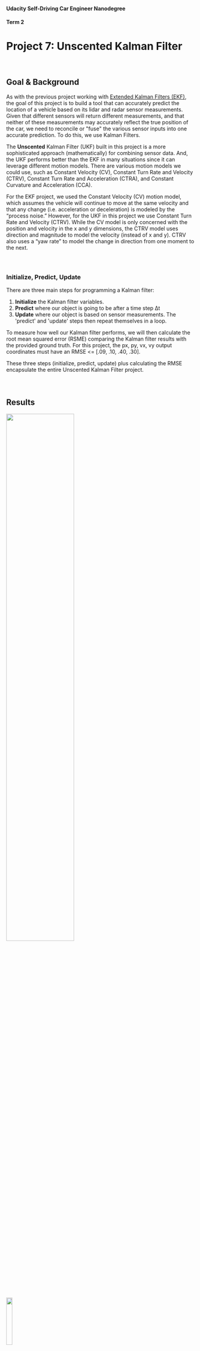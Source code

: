 #### Udacity Self-Driving Car Engineer Nanodegree
#### Term 2
# Project 7: Unscented Kalman Filter

##### &nbsp;

## Goal & Background
As with the previous project working with [Extended Kalman Filters (EKF)](https://github.com/tommytracey/Udacity-CarND-Term2/tree/master/p1-extended-kalman-filter), the goal of this project is to build a tool that can accurately predict the location of a vehicle based on its lidar and radar sensor measurements. Given that different sensors will return different measurements, and that neither of these measurements may accurately reflect the true position of the car, we need to reconcile or "fuse" the various sensor inputs into one accurate prediction. To do this, we use Kalman Filters.

The __Unscented__ Kalman Filter (UKF) built in this project is a more sophisticated approach (mathematically) for combining sensor data. And, the UKF performs better than the EKF in many situations since it can leverage different motion models. There are various motion models we could use, such as Constant Velocity (CV), Constant Turn Rate and Velocity (CTRV), Constant Turn Rate and Acceleration (CTRA), and Constant Curvature and Acceleration (CCA).

For the EKF project, we used the Constant Velocity (CV) motion model, which assumes the vehicle will continue to move at the same velocity and that any change (i.e. acceleration or deceleration) is modeled by the “process noise.” However, for the UKF in this project we use Constant Turn Rate and Velocity (CTRV). While the CV model is only concerned with the position and velocity in the x and y dimensions, the CTRV model uses direction and magnitude to model the velocity (instead of x and y). CTRV also uses a “yaw rate” to model the change in direction from one moment to the next.

##### &nbsp;

### Initialize, Predict, Update
There are three main steps for programming a Kalman filter:

1. **Initialize** the Kalman filter variables.
1. **Predict** where our object is going to be after a time step Δt
1. **Update** where our object is based on sensor measurements. The 'predict' and 'update' steps then repeat themselves in a loop.

To measure how well our Kalman filter performs, we will then calculate the root mean squared error (RSME) comparing the Kalman filter results with the provided ground truth. For this project, the px, py, vx, vy output coordinates must have an RMSE <= [.09, .10, .40, .30].

These three steps (initialize, predict, update) plus calculating the RMSE encapsulate the entire Unscented Kalman Filter project.

##### &nbsp;

## Results
<a href="https://youtu.be/lPnhbZpQQAY"><img src="results/video-thumbnail.png" width="60%" /></a>

<img src="results/rmse-dataset1.png" width="18%" /></a>

<img src="results/rmse-dataset2.png" width="18%" /></a>


##### &nbsp;

## Implementation

### Files in the Github src Folder
The files we worked with are in the /src folder of the github repository.

- **main.cpp** &mdash; communicates with the Term 2 Simulator receiving data measurements, calls a function to run the Kalman filter, calls a function to calculate RMSE

- **ukf.cpp** &mdash; initializes the Kalman filter, calls the predict and update function, and defines the predict and update function

- **tools.cpp** &mdash; function to calculate RMSE

##### &nbsp;

### Scope & Steps
1. Fill in the code in `ukf.cpp`.

   You'll need to initialize the Kalman Filter and all required variables, prepare the Q and noise matrices for the prediction step, and call the radar and lidar update functions. You then need to write all of the functions including `ProcessMeasurement()`, `Predict()`, `UpdateLidar()`, and `UpdateRadar()`, plus any helper functions you want to use.

1. In `tools.cpp`, fill in the functions that calculate root mean squared error (RMSE).
1. Initialize the state vector.

   We need to initialize the state vector with the first sensor measurement.

   Although radar gives velocity data in the form of the range rate `ρ˙`, a radar measurement does not contain enough information to determine the state variable velocities `vx` and `vy`. We can, however, use the radar measurements `ρ` and `ϕ` to initialize the state variable locations `px` and `py`.

1. Normalize angles.

   In C++, `atan2()` returns values between -pi and pi. When calculating phi in `y = z - h(x)` for radar measurements, the resulting angle phi in the y vector should be adjusted so that it is between -pi and pi. The Kalman filter is expecting small angle values between the range -pi and pi. When working in radians, we need to add 2π or subtract 2π until the angle is within the desired range.

1. Avoid divide by zero throughout the implementation.

   We need to make sure the code avoids dividing by zero. For example, both the `x` and `y` values might be zero or `px*px + py*py` might be close to zero.

1. Tune Parameters and Initialize Variables.

    We need to tune the process noise parameters `std_a_` and `std_yawdd_` in order to get your solution working on both datasets. The measurement noise parameters for lidar and radar should be left as given (since these are provided by the device manufacturer).

    We also need to initialize your state vector x and state covariance matrix P with appropriate values.
    If you are having trouble finding appropriate values for your parameters, consider analyzing the data file first. Between time intervals, how much does the object tend to accelerate? What is the maximum acceleration? What is the standard deviation of the acceleration? You can calculate approximate accelerations by dividing changes in velocity by the change in time.

1. Test

   We need to analyze the output data and calculate the root-mean-square error (RMSE).

##### &nbsp;

---
In case you want to run this project yourself, here is the project starter code.

# Project Starter Code

In this project utilize an Unscented Kalman Filter to estimate the state of a moving object of interest with noisy lidar and radar measurements. Passing the project requires obtaining RMSE values that are lower that the tolerance outlined in the project rubric.

This project involves the Term 2 Simulator which can be downloaded [here](https://github.com/udacity/self-driving-car-sim/releases)

This repository includes two files that can be used to set up and intall [uWebSocketIO](https://github.com/uWebSockets/uWebSockets) for either Linux or Mac systems. For windows you can use either Docker, VMware, or even [Windows 10 Bash on Ubuntu](https://www.howtogeek.com/249966/how-to-install-and-use-the-linux-bash-shell-on-windows-10/) to install uWebSocketIO. Please see [this concept in the classroom](https://classroom.udacity.com/nanodegrees/nd013/parts/40f38239-66b6-46ec-ae68-03afd8a601c8/modules/0949fca6-b379-42af-a919-ee50aa304e6a/lessons/f758c44c-5e40-4e01-93b5-1a82aa4e044f/concepts/16cf4a78-4fc7-49e1-8621-3450ca938b77) for the required version and installation scripts.

Once the install for uWebSocketIO is complete, the main program can be built and ran by doing the following from the project top directory.

1. mkdir build
2. cd build
3. cmake ..
4. make
5. ./UnscentedKF

Tips for setting up your environment can be found [here](https://classroom.udacity.com/nanodegrees/nd013/parts/40f38239-66b6-46ec-ae68-03afd8a601c8/modules/0949fca6-b379-42af-a919-ee50aa304e6a/lessons/f758c44c-5e40-4e01-93b5-1a82aa4e044f/concepts/23d376c7-0195-4276-bdf0-e02f1f3c665d)

Note that the programs that need to be written to accomplish the project are src/ukf.cpp, src/ukf.h, tools.cpp, and tools.h

The program main.cpp has already been filled out, but feel free to modify it.

Here is the main protcol that main.cpp uses for uWebSocketIO in communicating with the simulator.


INPUT: values provided by the simulator to the c++ program

["sensor_measurement"] => the measurment that the simulator observed (either lidar or radar)


OUTPUT: values provided by the c++ program to the simulator

["estimate_x"] <= kalman filter estimated position x
["estimate_y"] <= kalman filter estimated position y
["rmse_x"]
["rmse_y"]
["rmse_vx"]
["rmse_vy"]

---

## Other Important Dependencies
* cmake >= 3.5
  * All OSes: [click here for installation instructions](https://cmake.org/install/)
* make >= 4.1 (Linux, Mac), 3.81 (Windows)
  * Linux: make is installed by default on most Linux distros
  * Mac: [install Xcode command line tools to get make](https://developer.apple.com/xcode/features/)
  * Windows: [Click here for installation instructions](http://gnuwin32.sourceforge.net/packages/make.htm)
* gcc/g++ >= 5.4
  * Linux: gcc / g++ is installed by default on most Linux distros
  * Mac: same deal as make - [install Xcode command line tools](https://developer.apple.com/xcode/features/)
  * Windows: recommend using [MinGW](http://www.mingw.org/)

## Basic Build Instructions

1. Clone this repo.
2. Make a build directory: `mkdir build && cd build`
3. Compile: `cmake .. && make`
4. Run it: `./UnscentedKF` Previous versions use i/o from text files.  The current state uses i/o
from the simulator.

## Editor Settings

We've purposefully kept editor configuration files out of this repo in order to
keep it as simple and environment agnostic as possible. However, we recommend
using the following settings:

* indent using spaces
* set tab width to 2 spaces (keeps the matrices in source code aligned)

## Code Style

Please stick to [Google's C++ style guide](https://google.github.io/styleguide/cppguide.html) as much as possible.

## Generating Additional Data

This is optional!

If you'd like to generate your own radar and lidar data, see the
[utilities repo](https://github.com/udacity/CarND-Mercedes-SF-Utilities) for
Matlab scripts that can generate additional data.

## Project Instructions and Rubric

This information is only accessible by people who are already enrolled in Term 2
of CarND. If you are enrolled, see [the project page](https://classroom.udacity.com/nanodegrees/nd013/parts/40f38239-66b6-46ec-ae68-03afd8a601c8/modules/0949fca6-b379-42af-a919-ee50aa304e6a/lessons/c3eb3583-17b2-4d83-abf7-d852ae1b9fff/concepts/f437b8b0-f2d8-43b0-9662-72ac4e4029c1)
for instructions and the project rubric.

## How to write a README
A well written README file can enhance your project and portfolio.  Develop your abilities to create professional README files by completing [this free course](https://www.udacity.com/course/writing-readmes--ud777).
